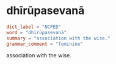# dhīrūpasevanā

``` toml
dict_label = "NCPED"
word = "dhīrūpasevanā"
summary = "association with the wise."
grammar_comment = "feminine"
```

association with the wise.

